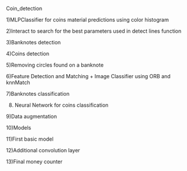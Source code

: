 Coin_detection

1)MLPClassifier for coins material predictions using color histogram

2)Interact to search for the best parameters used in detect lines function

3)Banknotes detection

4)Coins detection

5)Removing circles found on a banknote

6)Feature Detection and Matching + Image Classifier using ORB and knnMatch

7)Banknotes classification

8) Neural Network for coins classification

9)Data augmentation

10)Models

11)First basic model

12)Additional convolution layer

13)Final money counter

